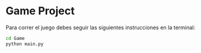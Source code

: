 # Game Project

Para correr el juego debes seguir las siguientes instrucciones en la terminal:

```sh
cd Game
python main.py
```